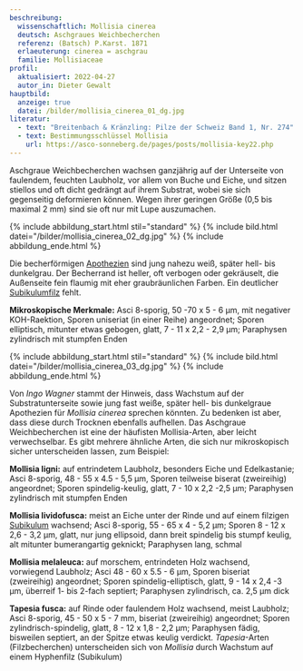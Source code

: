 ```yaml
---
beschreibung:
  wissenschaftlich: Mollisia cinerea
  deutsch: Aschgraues Weichbecherchen
  referenz: (Batsch) P.Karst. 1871
  erlaeuterung: cinerea = aschgrau
  familie: Mollisiaceae
profil:
  aktualisiert: 2022-04-27
  autor_in: Dieter Gewalt
hauptbild:
  anzeige: true
  datei: /bilder/mollisia_cinerea_01_dg.jpg
literatur:
  - text: "Breitenbach & Kränzling: Pilze der Schweiz Band 1, Nr. 274"
  - text: Bestimmungsschlüssel Mollisia
    url: https://asco-sonneberg.de/pages/posts/mollisia-key22.php
---
```

Aschgraue Weichbecherchen wachsen ganzjährig auf der Unterseite von faulendem, feuchten Laubholz, vor allem von Buche und Eiche, und sitzen stiellos und oft dicht gedrängt auf ihrem Substrat, wobei sie sich gegenseitig deformieren können. Wegen ihrer geringen Größe (0,5 bis maximal 2 mm) sind sie oft nur mit Lupe auszumachen.

{% include abbildung_start.html stil="standard" %}
{% include bild.html datei="/bilder/mollisia_cinerea_02_dg.jpg" %}
{% include abbildung_ende.html %}

Die becherförmigen [Apothezien](Apothezien "Glossar") sind jung nahezu weiß, später hell- bis dunkelgrau. Der Becherrand ist heller, oft verbogen oder gekräuselt, die Außenseite fein flaumig mit eher graubräunlichen Farben. Ein deutlicher [Subikulumfilz](Subikulum "Glossar") fehlt.

**Mikroskopische Merkmale:** Asci 8-sporig, 50 -70 x 5 - 6 µm, mit negativer KOH-Raektion, Sporen uniseriat (in einer Reihe) angeordnet; Sporen elliptisch, mitunter etwas gebogen, glatt, 7 - 11 x 2,2 - 2,9 µm; Paraphysen zylindrisch mit stumpfen Enden

{% include abbildung_start.html stil="standard" %}
{% include bild.html datei="/bilder/mollisia_cinerea_03_dg.jpg" %}
{% include abbildung_ende.html %}

Von *Ingo Wagner* stammt der Hinweis, dass Wachstum auf der Substratunterseite sowie jung fast weiße, später hell- bis dunkelgraue Apothezien für *Mollisia cinerea* sprechen könnten. Zu bedenken ist aber, dass diese durch Trocknen ebenfalls aufhellen. Das Aschgraue Weichbecherchen ist eine der häufisten Mollisia-Arten, aber leicht verwechselbar. Es gibt mehrere ähnliche Arten, die sich nur mikroskopisch sicher unterscheiden lassen, zum Beispiel: 

**Mollisia ligni:** auf entrindetem Laubholz, besonders Eiche und Edelkastanie; Asci 8-sporig, 48 - 55 x 4.5 - 5,5 µm, Sporen teilweise biserat (zweireihig) angeordnet; Sporen spindelig-keulig, glatt, 7 - 10 x 2,2 -2,5 µm; Paraphysen zylindrisch mit stumpfen Enden

**Mollisia lividofusca:** meist an Eiche unter der Rinde und auf einem filzigen [Subikulum](Subikulum "Glossar") wachsend; Asci 8-sporig, 55 - 65 x 4 - 5,2 µm; Sporen 8 - 12 x 2,6 - 3,2 µm, glatt, nur jung ellipsoid, dann breit spindelig bis stumpf keulig, alt mitunter bumerangartig geknickt; Paraphysen lang, schmal 

**Mollisia melaleuca:** auf morschem, entrindeten Holz wachsend, vorwiegend Laubholz; Asci 48 - 60 x 5.5 - 6 µm, Sporen biseriat (zweireihig) angeordnet; Sporen spindelig-elliptisch, glatt, 9 - 14 x 2,4 -3 µm, überreif 1- bis 2-fach septiert; Paraphysen zylindrisch, ca. 2,5 µm dick

**Tapesia fusca:** auf Rinde oder faulendem Holz wachsend, meist Laubholz; Asci 8-sporig, 45 - 50 x 5 - 7 mm, biseriat (zweireihig) angeordnet; Sporen zylindrisch-spindelig, glatt, 8 - 12 x 1,8 - 2,2 µm; Paraphysen fädig, bisweilen septiert, an der Spitze etwas keulig verdickt. *Tapesia*-Arten (Filzbecherchen) unterscheiden sich von *Mollisia* durch Wachstum auf einem Hyphenfilz (Subikulum)